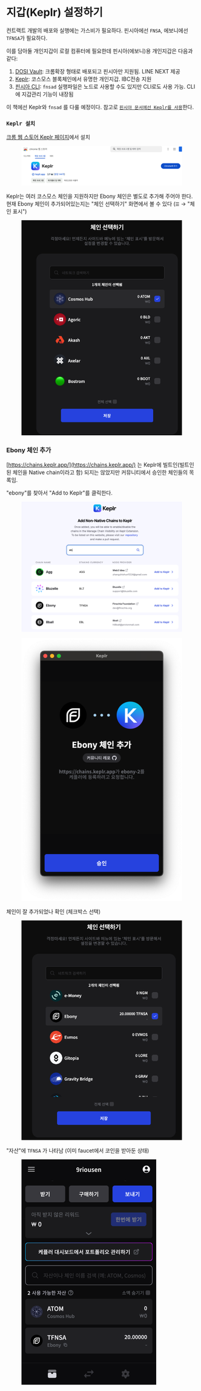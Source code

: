 # 지갑(Keplr) 설정하기

컨트랙트 개발의 배포와 실행에는 가스비가 필요하다. 핀시아에선 `FNSA`, 에보니에선 `TFNSA`가 필요하다.

이를 담아둘 개인지갑이 로컬 컴퓨터에 필요한데 핀시아(에보니)용 개인지갑은 다음과 같다:

1. [DOSI Vault](https://chromewebstore.google.com/detail/dosi-vault/blpiicikpimmklhoiploliaenjmecabp):  크롬확장 형태로 배포되고 핀시아만 지원됨. LINE NEXT 제공
2. [Keplr](https://chromewebstore.google.com/detail/keplr/dmkamcknogkgcdfhhbddcghachkejeap): 코스모스 블록체인에서 유명한 개인지갑. IBC전송 지원
3. [핀시아 CLI](https://docs.finschia.network/ko/node-management/interaction-with-finschia/using-cli): `fnsad` 실행파일은 노드로 사용할 수도 있지만 CLI로도 사용 가능. CLI에 지갑관리 기능이 내장됨

이 책에선 Keplr와 `fnsad` 를 다룰 예정이다. 참고로 [`핀시아 문서에선 Keplr를 사용`](https://docs.finschia.network/ko/node-management/use-wallet)한다.

### `Keplr 설치`

[크롬 웹 스토어 Keplr 페이지](https://chromewebstore.google.com/detail/keplr/dmkamcknogkgcdfhhbddcghachkejeap)에서 설치

<figure><img src=".gitbook/assets/image (1).png" alt=""><figcaption><p> </p></figcaption></figure>

&#x20;Keplr는 여러 코스모스 체인을 지원하지만 Ebony 체인은 별도로 추가해 주어야 한다. 현재 Ebony 체인이 추가되어있는지는 "체인 선택하기" 화면에서 볼 수 있다 (`☰` → "체인 표시")



<figure><img src=".gitbook/assets/image (2).png" alt=""><figcaption></figcaption></figure>

### Ebony 체인 추가

[https://chains.keplr.app/](https://chains.keplr.app/) 는 Keplr에 빌트인(빌트인된 체인을 Native chain이라고 함) 되지는 않았지만 커뮤니티에서 승인한 체인들의 목록임.

"ebony"를 찾아서 "Add to Keplr"를 클릭한다.



<figure><img src=".gitbook/assets/image (3).png" alt=""><figcaption></figcaption></figure>

<figure><img src=".gitbook/assets/image (4).png" alt=""><figcaption></figcaption></figure>

체인이 잘 추가되었나 확인 (체크박스 선택)

<figure><img src=".gitbook/assets/image (5).png" alt=""><figcaption></figcaption></figure>

"자산"에 `TFNSA` 가 나타남 (이미 faucet에서 코인을 받아둔 상태)

<figure><img src=".gitbook/assets/image (6).png" alt=""><figcaption></figcaption></figure>

